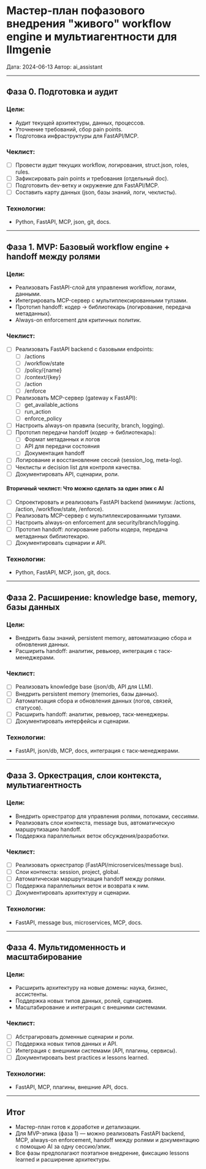 # Мастер-план пофазового внедрения "живого" workflow engine и мультиагентности для llmgenie

Дата: 2024-06-13
Автор: ai_assistant

---

## Фаза 0. Подготовка и аудит
### Цели:
- Аудит текущей архитектуры, данных, процессов.
- Уточнение требований, сбор pain points.
- Подготовка инфраструктуры для FastAPI/MCP.

### Чеклист:
- [ ] Провести аудит текущих workflow, логирования, struct.json, roles, rules.
- [ ] Зафиксировать pain points и требования (отдельный doc).
- [ ] Подготовить dev-ветку и окружение для FastAPI/MCP.
- [ ] Составить карту данных (json, базы знаний, логи, чеклисты).

### Технологии:
- Python, FastAPI, MCP, json, git, docs.

---

## Фаза 1. MVP: Базовый workflow engine + handoff между ролями
### Цели:
- Реализовать FastAPI-слой для управления workflow, логами, данными.
- Интегрировать MCP-сервер с мультиплексированными тулзами.
- Прототип handoff: кодер → библиотекарь (логирование, передача метаданных).
- Always-on enforcement для критичных политик.

### Чеклист:
- [ ] Реализовать FastAPI backend с базовыми endpoints:
    - [ ] /actions
    - [ ] /workflow/state
    - [ ] /policy/{name}
    - [ ] /context/{key}
    - [ ] /action
    - [ ] /enforce
- [ ] Реализовать MCP-сервер (gateway к FastAPI):
    - [ ] get_available_actions
    - [ ] run_action
    - [ ] enforce_policy
- [ ] Настроить always-on правила (security, branch, logging).
- [ ] Прототип передачи handoff (кодер → библиотекарь):
    - [ ] Формат метаданных и логов
    - [ ] API для передачи состояния
    - [ ] Документация handoff
- [ ] Логирование и восстановление сессий (session_log, meta-log).
- [ ] Чеклисты и decision list для контроля качества.
- [ ] Документировать API, сценарии, роли.

#### Вторичный чеклист: Что можно сделать за один эпик с AI
- [ ] Спроектировать и реализовать FastAPI backend (минимум: /actions, /action, /workflow/state, /enforce).
- [ ] Реализовать MCP-сервер с мультиплексированными тулзами.
- [ ] Настроить always-on enforcement для security/branch/logging.
- [ ] Прототип handoff: логирование работы кодера, передача метаданных библиотекарю.
- [ ] Документировать сценарии и API.

### Технологии:
- Python, FastAPI, MCP, json, git, docs.

---

## Фаза 2. Расширение: knowledge base, memory, базы данных
### Цели:
- Внедрить базы знаний, persistent memory, автоматизацию сбора и обновления данных.
- Расширить handoff: аналитик, ревьюер, интеграция с таск-менеджерами.

### Чеклист:
- [ ] Реализовать knowledge base (json/db, API для LLM).
- [ ] Внедрить persistent memory (memories, базы данных).
- [ ] Автоматизация сбора и обновления данных (логов, связей, статусов).
- [ ] Расширить handoff: аналитик, ревьюер, таск-менеджеры.
- [ ] Документировать интерфейсы и сценарии.

### Технологии:
- FastAPI, json/db, MCP, docs, интеграция с таск-менеджерами.

---

## Фаза 3. Оркестрация, слои контекста, мультиагентность
### Цели:
- Внедрить оркестратор для управления ролями, потоками, сессиями.
- Реализовать слои контекста, message bus, автоматическую маршрутизацию handoff.
- Поддержка параллельных веток обсуждения/разработки.

### Чеклист:
- [ ] Реализовать оркестратор (FastAPI/microservices/message bus).
- [ ] Слои контекста: session, project, global.
- [ ] Автоматическая маршрутизация handoff между ролями.
- [ ] Поддержка параллельных веток и возврата к ним.
- [ ] Документировать архитектуру и сценарии.

### Технологии:
- FastAPI, message bus, microservices, MCP, docs.

---

## Фаза 4. Мультидоменность и масштабирование
### Цели:
- Расширить архитектуру на новые домены: наука, бизнес, ассистенты.
- Поддержка новых типов данных, ролей, сценариев.
- Масштабирование и интеграция с внешними системами.

### Чеклист:
- [ ] Абстрагировать доменные сценарии и роли.
- [ ] Поддержка новых типов данных и API.
- [ ] Интеграция с внешними системами (API, плагины, сервисы).
- [ ] Документировать best practices и lessons learned.

### Технологии:
- FastAPI, MCP, плагины, внешние API, docs.

---

## Итог
- Мастер-план готов к доработке и детализации.
- Для MVP-эпика (фаза 1) — можно реализовать FastAPI backend, MCP, always-on enforcement, handoff между ролями и документацию с помощью AI за одну сессию/эпик.
- Все фазы предполагают поэтапное внедрение, фиксацию lessons learned и расширение архитектуры. 